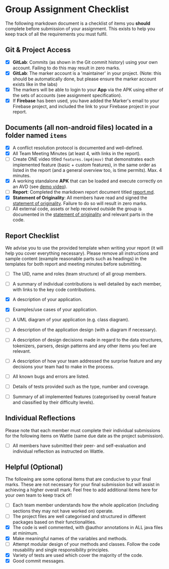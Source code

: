 # Group Assignment Checklist
The following markdown document is a checklist of items you **should** complete before submission of your assignment. This exists to help you keep track of all the requirements you must fulfil.

## Git & Project Access
- [x] **GitLab**: Commits (as shown in the Git commit history) using your own account. Failing to do this may result in zero marks.
- [x] **GitLab**: The marker account is a 'maintainer' in your project. (Note: this should be automatically done, but please ensure the marker account exists like in the labs)
- [x] The markers will be able to login to your **App** via the APK using either of the sets of accounts (see assignment specification).
- [x] If **Firebase** has been used, you have added the Marker's email to your Firebase project, and included the link to your Firebase project in your report.

## Documents (all non-android files) located in a folder named `items`
- [x] A conflict resolution protocol is documented and well-defined.
- [x] All Team Meeting Minutes (at least 4, with links in the report). 
- [ ] Create ONE video titled  `features.(mp4|mov)` that demonstrates each implemented feature (basic + custom features), in the same order as listed in the report (and a general overview too, is time permits). Max. 4 minutes.
- [x] A working standalone **APK** that can be loaded and execute correctly on an AVD (see [demo video](https://gitlab.cecs.anu.edu.au/comp2100/student-resources/comp2100-lab-videos/-/blob/main/gp-resources/GPAPKGenerationGuide.mp4?ref_type=heads)).
- [ ] **Report**: Completed the markdown report document titled [report.md](report.md).
- [x] **Statement of Originality**: All members have read and signed the [statement of originality](statement-of-originality.yml). Failure to do so will result in zero marks.
- [ ] All external code, assets or help received outside the group is documented in the [statement of originality](statement-of-originality.yml) and relevant parts in the code.

## Report Checklist
We advise you to use the provided template when writing your report (it will help you cover everything necessary).
Please remove all instructions and sample content (example reasonable parts such as headings) 
in the templates for both report and meeting minutes before submitting.
- [ ] The UID, name and roles (team structure) of all group members.
- [ ] A summary of individual contributions is well detailed by each member, with links to the key code contributions.
- [x] A description of your application.
- [x] Examples/use cases of your application.
- [ ] A UML diagram of your application (e.g. class diagram).
- [ ] A description of the application design (with a diagram if necessary).
- [ ] A description of design decisions made in regard to the data structures, tokenizers, parsers, design patterns and any other items you feel are relevant.
- [ ] A description of how your team addressed the surprise feature and any decisions your team had to make in the process.
- [ ] All known bugs and errors are listed.
- [ ] Details of tests provided such as the type, number and coverage.
- [ ] Summary of all implemented features (categorised by overall feature and classified by their difficulty levels).


## Individual Reflections
Please note that each member must complete their individual submissions for the following items on Wattle (same due date as the project submission).
- [ ] All members have submitted their peer- and self-evaluation and individual reflection as instructed on Wattle.

## Helpful (Optional)
The following are some optional items that are conducive to your final marks. These are not necessary for your final submission but will assist in achieving a higher overall mark. Feel free to add additional items here for your own team to keep track of!
- [ ] Each team member understands how the whole application (including sections they may not have worked on) operate.
- [ ] The project files are well categorised and structured in different packages based on their functionalities.
- [x] The code is well commented, with @author annotations in ALL java files at minimum.
- [x] Make meaningful names of the variables and methods.
- [ ] Attempt modular design of your methods and classes. Follow the code reusability and single responsibility principles.
- [x] Variety of tests are used which cover the majority of the code.
- [x] Good commit messages.
